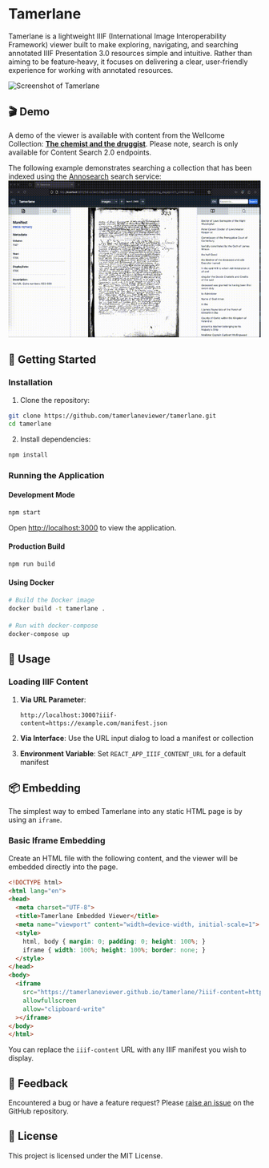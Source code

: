 # Tamerlane

Tamerlane is a lightweight IIIF (International Image Interoperability Framework) viewer built to make exploring, navigating, and searching annotated IIIF Presentation 3.0 resources simple and intuitive. Rather than aiming to be feature‑heavy, it focuses on delivering a clear, user‑friendly experience for working with annotated resources.

![Screenshot of Tamerlane](assets/screenshot.png)

## 🎬 Demo

A demo of the viewer is available with content from the Wellcome Collection: 
[**The chemist and the druggist**](https://tamerlaneviewer.github.io/tamerlane/?iiif-content=https://iiif.wellcomecollection.org/presentation/b19974760). Please note, search is only available for Content Search 2.0 endpoints. 

The following example demonstrates searching a collection that has been indexed using the [Annosearch](https://github.com/nationalarchives/annosearch) search service: 
![Tamerlane IIIF Viewer Demo](/assets/demo.gif)

## 🚀 Getting Started

### Installation

1. Clone the repository:
```bash
git clone https://github.com/tamerlaneviewer/tamerlane.git
cd tamerlane
```

2. Install dependencies:
```bash
npm install
```

### Running the Application

#### Development Mode
```bash
npm start
```
Open [http://localhost:3000](http://localhost:3000) to view the application.

#### Production Build
```bash
npm run build
```

#### Using Docker
```bash
# Build the Docker image
docker build -t tamerlane .

# Run with docker-compose
docker-compose up
```

## 🎯 Usage

### Loading IIIF Content

1. **Via URL Parameter**: 
   ```
   http://localhost:3000?iiif-content=https://example.com/manifest.json
   ```

2. **Via Interface**: Use the URL input dialog to load a manifest or collection

3. **Environment Variable**: Set `REACT_APP_IIIF_CONTENT_URL` for a default manifest

## 📦 Embedding

The simplest way to embed Tamerlane into any static HTML page is by using an `iframe`.

### Basic Iframe Embedding

Create an HTML file with the following content, and the viewer will be embedded directly into the page.

```html
<!DOCTYPE html>
<html lang="en">
<head>
  <meta charset="UTF-8">
  <title>Tamerlane Embedded Viewer</title>
  <meta name="viewport" content="width=device-width, initial-scale=1">
  <style>
    html, body { margin: 0; padding: 0; height: 100%; }
    iframe { width: 100%; height: 100%; border: none; }
  </style>
</head>
<body>
  <iframe 
    src="https://tamerlaneviewer.github.io/tamerlane/?iiif-content=https://iiif.wellcomecollection.org/presentation/b19974760"
    allowfullscreen
    allow="clipboard-write"
  ></iframe>
</body>
</html>
```

You can replace the `iiif-content` URL with any IIIF manifest you wish to display.

## 💬 Feedback

Encountered a bug or have a feature request? Please [raise an issue](https://github.com/tamerlaneviewer/tamerlane/issues) on the GitHub repository.

## 📄 License

This project is licensed under the MIT License.

